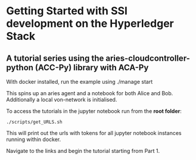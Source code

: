 # Getting Started with SSI development on the Hyperledger Stack
## A tutorial series using the aries-cloudcontroller-python (ACC-Py) library with ACA-Py

With docker installed, run the example using ./manage start

This spins up an aries agent and a notebook for both Alice and Bob. Additionally a local von-network is initialised.

To access the tutorials in the jupyter notebook run from the **root folder**:

`./scripts/get_URLS.sh`

This will print out the urls with tokens for all jupyter notebook instances running within docker.

Navigate to the links and begin the tutorial starting from Part 1.
